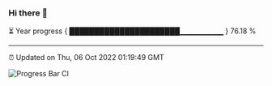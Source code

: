 ### Hi there 👋

⏳ Year progress { ██████████████████████▁▁▁▁▁▁▁▁ } 76.18 %

---

⏰ Updated on Thu, 06 Oct 2022 01:19:49 GMT

![Progress Bar CI](https://github.com/liununu/liununu/workflows/Progress%20Bar%20CI/badge.svg)
